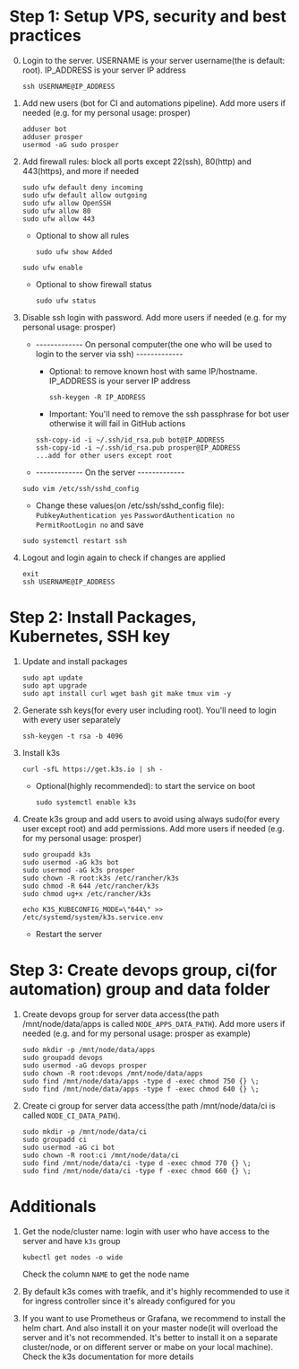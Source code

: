 # Step 1: Setup VPS, security and best practices

0. Login to the server. USERNAME is your server username(the is default: root). IP_ADDRESS is your server IP address

   ```
   ssh USERNAME@IP_ADDRESS
   ```

1. Add new users (bot for CI and automations pipeline). Add more users if needed (e.g. for my personal usage: prosper)

   ```
   adduser bot
   adduser prosper
   usermod -aG sudo prosper
   ```

2. Add firewall rules: block all ports except 22(ssh), 80(http) and 443(https), and more if needed

   ```
   sudo ufw default deny incoming
   sudo ufw default allow outgoing
   sudo ufw allow OpenSSH
   sudo ufw allow 80
   sudo ufw allow 443
   ```

   - Optional to show all rules
     ```
     sudo ufw show Added
     ```

   ```
   sudo ufw enable
   ```

   - Optional to show firewall status
     ```
     sudo ufw status
     ```

3. Disable ssh login with password. Add more users if needed (e.g. for my personal usage: prosper)

   - ------------- On personal computer(the one who will be used to login to the server via ssh) -------------

     - Optional: to remove known host with same IP/hostname. IP_ADDRESS is your server IP address
       ```
       ssh-keygen -R IP_ADDRESS
       ```
     - Important: You'll need to remove the ssh passphrase for bot user otherwise it will fail in GitHub actions

     ```
     ssh-copy-id -i ~/.ssh/id_rsa.pub bot@IP_ADDRESS
     ssh-copy-id -i ~/.ssh/id_rsa.pub prosper@IP_ADDRESS
     ...add for other users except root
     ```

   - ------------- On the server -------------

   ```
   sudo vim /etc/ssh/sshd_config
   ```

   - Change these values(on /etc/ssh/sshd_config file): `PubkeyAuthentication yes` `PasswordAuthentication no` `PermitRootLogin no` and save

   ```
   sudo systemctl restart ssh
   ```

4. Logout and login again to check if changes are applied

   ```
   exit
   ssh USERNAME@IP_ADDRESS
   ```

# Step 2: Install Packages, Kubernetes, SSH key

1. Update and install packages

   ```
   sudo apt update
   sudo apt upgrade
   sudo apt install curl wget bash git make tmux vim -y
   ```

2. Generate ssh keys(for every user including root). You'll need to login with every user separately

   ```
   ssh-keygen -t rsa -b 4096
   ```

3. Install k3s

   ```
   curl -sfL https://get.k3s.io | sh -
   ```

   - Optional(highly recommended): to start the service on boot
     ```
     sudo systemctl enable k3s
     ```

4. Create k3s group and add users to avoid using always sudo(for every user except root) and add permissions. Add more users if needed (e.g. for my personal usage: prosper)

   ```
   sudo groupadd k3s
   sudo usermod -aG k3s bot
   sudo usermod -aG k3s prosper
   sudo chown -R root:k3s /etc/rancher/k3s
   sudo chmod -R 644 /etc/rancher/k3s
   sudo chmod ug+x /etc/rancher/k3s
   ```

   ```
   echo K3S_KUBECONFIG_MODE=\"644\" >> /etc/systemd/system/k3s.service.env
   ```

   - Restart the server

# Step 3: Create devops group, ci(for automation) group and data folder

1. Create devops group for server data access(the path /mnt/node/data/apps is called `NODE_APPS_DATA_PATH`). Add more users if needed (e.g. and for my personal usage: prosper as example)

   ```
   sudo mkdir -p /mnt/node/data/apps
   sudo groupadd devops
   sudo usermod -aG devops prosper
   sudo chown -R root:devops /mnt/node/data/apps
   sudo find /mnt/node/data/apps -type d -exec chmod 750 {} \;
   sudo find /mnt/node/data/apps -type f -exec chmod 640 {} \;
   ```

1. Create ci group for server data access(the path /mnt/node/data/ci is called `NODE_CI_DATA_PATH`).

   ```
   sudo mkdir -p /mnt/node/data/ci
   sudo groupadd ci
   sudo usermod -aG ci bot
   sudo chown -R root:ci /mnt/node/data/ci
   sudo find /mnt/node/data/ci -type d -exec chmod 770 {} \;
   sudo find /mnt/node/data/ci -type f -exec chmod 660 {} \;
   ```

# Additionals

1. Get the node/cluster name: login with user who have access to the server and have `k3s` group

   ```
   kubectl get nodes -o wide
   ```

   Check the column `NAME` to get the node name

2. By default k3s comes with traefik, and it's highly recommended to use it for ingress controller since it's already configured for you

3. If you want to use Prometheus or Grafana, we recommend to install the helm chart. And also install it on your master node(it will overload the server and it's not recommended. It's better to install it on a separate cluster/node, or on different server or mabe on your local machine). Check the k3s documentation for more details
